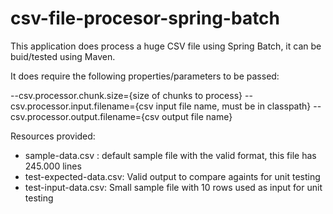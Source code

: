 # csv-file-procesor-spring-batch
This application does process a huge CSV file using Spring Batch, it can be buid/tested using Maven.

It does require the following properties/parameters to be passed:

--csv.processor.chunk.size={size of chunks to process}
--csv.processor.input.filename={csv input file name, must be in classpath}
--csv.processor.output.filename={csv output file name}

Resources provided:

- sample-data.csv : default sample file with the valid format, this file has 245.000 lines
- test-expected-data.csv: Valid output to compare againts for unit testing
- test-input-data.csv: Small sample file with 10 rows used as input for unit testing
